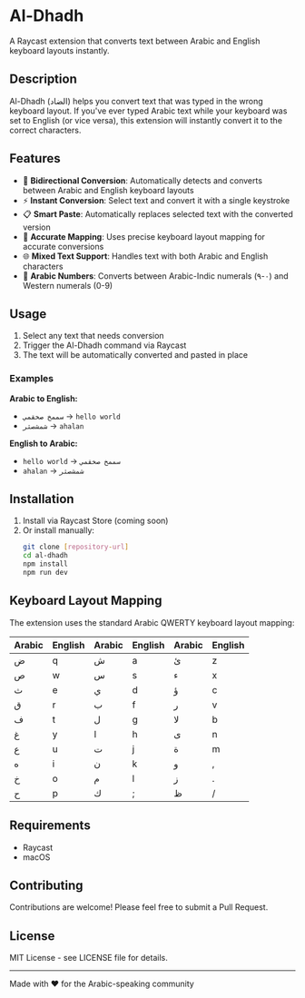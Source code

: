 # Al-Dhadh

A Raycast extension that converts text between Arabic and English keyboard layouts instantly.

## Description

Al-Dhadh (الضاد) helps you convert text that was typed in the wrong keyboard layout. If you've ever typed Arabic text while your keyboard was set to English (or vice versa), this extension will instantly convert it to the correct characters.

## Features

- 🔄 **Bidirectional Conversion**: Automatically detects and converts between Arabic and English keyboard layouts
- ⚡ **Instant Conversion**: Select text and convert it with a single keystroke
- 📋 **Smart Paste**: Automatically replaces selected text with the converted version
- 🎯 **Accurate Mapping**: Uses precise keyboard layout mapping for accurate conversions
- 🌐 **Mixed Text Support**: Handles text with both Arabic and English characters
- 📱 **Arabic Numbers**: Converts between Arabic-Indic numerals (٠-٩) and Western numerals (0-9)

## Usage

1. Select any text that needs conversion
2. Trigger the Al-Dhadh command via Raycast
3. The text will be automatically converted and pasted in place

### Examples

**Arabic to English:**
- `سممخ صخقمي` → `hello world`
- `شمشصثر` → `ahalan`

**English to Arabic:**
- `hello world` → `سممخ صخقمي`
- `ahalan` → `شمشصثر`

## Installation

1. Install via Raycast Store (coming soon)
2. Or install manually:
   ```bash
   git clone [repository-url]
   cd al-dhadh
   npm install
   npm run dev
   ```

## Keyboard Layout Mapping

The extension uses the standard Arabic QWERTY keyboard layout mapping:

| Arabic | English | Arabic | English | Arabic | English |
|--------|---------|--------|---------|--------|---------|
| ض | q | ش | a | ئ | z |
| ص | w | س | s | ء | x |
| ث | e | ي | d | ؤ | c |
| ق | r | ب | f | ر | v |
| ف | t | ل | g | لا | b |
| غ | y | ا | h | ى | n |
| ع | u | ت | j | ة | m |
| ه | i | ن | k | و | , |
| خ | o | م | l | ز | . |
| ح | p | ك | ; | ظ | / |

## Requirements

- Raycast
- macOS

## Contributing

Contributions are welcome! Please feel free to submit a Pull Request.

## License

MIT License - see LICENSE file for details.

---

Made with ❤️ for the Arabic-speaking community
